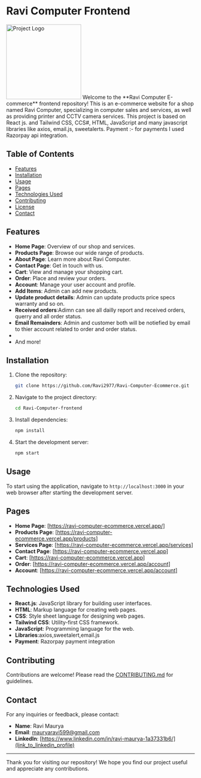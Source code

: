 # Ravi Computer Frontend

<img src="https://firebasestorage.googleapis.com/v0/b/ravi-computer.appspot.com/o/images%2Fnew%20logo%20fixed.png?alt=media&token=6f43e9f1-c7d9-4083-ba95-bdf1ed88a19b" alt="Project Logo" width="200" height="200">
Welcome to the **Ravi Computer E-commerce** frontend repository! This is an e-commerce website for a shop named Ravi Computer, specializing in computer sales and services, as well as providing printer and CCTV camera services.
This project is based on React js. and Tailwind CSS, CCS#, HTML, JavaScript and many javascript libraries like axios, email.js, sweetalerts.
Payment :- for payments I used Razorpay api integration.

## Table of Contents
- [Features](#features)
- [Installation](#installation)
- [Usage](#usage)
- [Pages](#pages)
- [Technologies Used](#technologies-used)
- [Contributing](#contributing)
- [License](#license)
- [Contact](#contact)

## Features
- **Home Page**: Overview of our shop and services.
- **Products Page**: Browse our wide range of products.
- **About Page**: Learn more about Ravi Computer.
- **Contact Page**: Get in touch with us.
- **Cart**: View and manage your shopping cart.
- **Order**: Place and review your orders.
- **Account**: Manage your user account and profile.
- **Add Items**: Admin can add new products.
- **Update product details**: Admin can update products price specs warranty and so on.
- **Received orders**:Adimn can see all dailly report and received orders, querry and all order status.
- **Email Remainders**: Admin and customer both will be notiefied by email to thier account related to order and order status.
- 
- And more!

## Installation

1. Clone the repository:
    ```bash
    git clone https://github.com/Ravi2977/Ravi-Computer-Ecommerce.git
    ```

2. Navigate to the project directory:
    ```bash
    cd Ravi-Computer-frontend
    ```

3. Install dependencies:
    ```bash
    npm install
    ```

4. Start the development server:
    ```bash
    npm start
    ```

## Usage
To start using the application, navigate to `http://localhost:3000` in your web browser after starting the development server.

## Pages

- **Home Page**: [https://ravi-computer-ecommerce.vercel.app/]
- **Products Page**: [https://ravi-computer-ecommerce.vercel.app/products]
- **Services Page**: [https://ravi-computer-ecommerce.vercel.app/services]
- **Contact Page**: [https://ravi-computer-ecommerce.vercel.app]
- **Cart**: [https://ravi-computer-ecommerce.vercel.app]
- **Order**: [https://ravi-computer-ecommerce.vercel.app/account]
- **Account**: [https://ravi-computer-ecommerce.vercel.app/account]

## Technologies Used
- **React.js**: JavaScript library for building user interfaces.
- **HTML**: Markup language for creating web pages.
- **CSS**: Style sheet language for designing web pages.
- **Tailwind CSS**: Utility-first CSS framework.
- **JavaScript**: Programming language for the web.
- **Libraries**:axios,sweetalert,email.js
- **Payment**: Razorpay payment integration

## Contributing

Contributions are welcome! Please read the [CONTRIBUTING.md](https://github.com/Ravi2977/Ravi-Computer-Ecommerce/blob/main/Contribution.md) for guidelines.


## Contact

For any inquiries or feedback, please contact:
- **Name**: Ravi Maurya
- **Email**: mauryaravi599@gmail.com
- **LinkedIn**: [https://www.linkedin.com/in/ravi-maurya-1a37331b6/](link_to_linkedin_profile)

---

Thank you for visiting our repository! We hope you find our project useful and appreciate any contributions.
